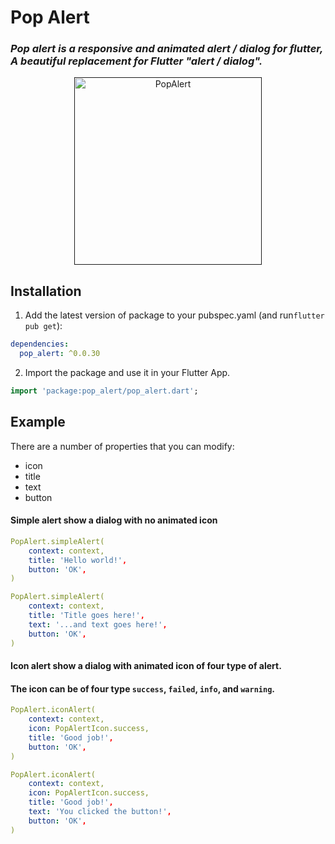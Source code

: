 # Pop Alert

### _Pop alert is a responsive and animated alert / dialog for flutter, A beautiful replacement for Flutter "alert / dialog"._

<p align="center">
  <a href="">
    <img alt="PopAlert" src="https://raw.githubusercontent.com/tjava/pop_alert/master/assets/images/Popalert.gif" width="300">
  </a>
</p>

## Installation

1. Add the latest version of package to your pubspec.yaml (and run`flutter pub get`):

```yaml
dependencies:
  pop_alert: ^0.0.30
```

2. Import the package and use it in your Flutter App.

```dart
import 'package:pop_alert/pop_alert.dart';
```

## Example

There are a number of properties that you can modify:

- icon
- title
- text
- button

#### Simple alert show a dialog with no animated icon

```yaml
PopAlert.simpleAlert(
    context: context,
    title: 'Hello world!',
    button: 'OK',
)
```

```yaml
PopAlert.simpleAlert(
    context: context,
    title: 'Title goes here!',
    text: '...and text goes here!',
    button: 'OK',
)
```

#### Icon alert show a dialog with animated icon of four type of alert.

#### The icon can be of four type `success`, `failed`, `info`, and `warning`.

```yaml
PopAlert.iconAlert(
    context: context,
    icon: PopAlertIcon.success,
    title: 'Good job!',
    button: 'OK',
)
```

```yaml
PopAlert.iconAlert(
    context: context,
    icon: PopAlertIcon.success,
    title: 'Good job!',
    text: 'You clicked the button!',
    button: 'OK',
)
```
